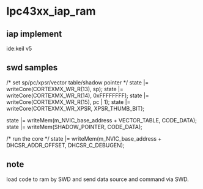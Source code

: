 # lpc43xx_iap_ram
## iap implement 
ide:keil v5
## swd samples
/* set sp/pc/xpsr/vector table/shadow pointer */ 
state |= writeCore(CORTEXMX_WR_R(13), sp);
state |= writeCore(CORTEXMX_WR_R(14), 0xFFFFFFFF);
state |= writeCore(CORTEXMX_WR_R(15), pc | 1);
state |= writeCore(CORTEXMX_WR_XPSR, XPSR_THUMB_BIT);

state |= writeMem(m_NVIC_base_address + VECTOR_TABLE, CODE_DATA);
state |= writeMem(SHADOW_POINTER, CODE_DATA);

/* run the core */ 
state |= writeMem(m_NVIC_base_address + DHCSR_ADDR_OFFSET, DHCSR_C_DEBUGEN);
## note
load code to ram by SWD and send data source and command via SWD.

